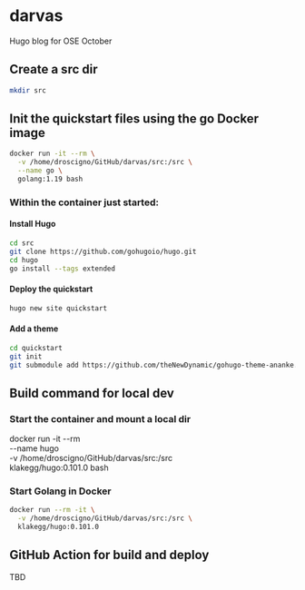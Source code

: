 # darvas

Hugo blog for OSE October

## Create a src dir

```bash
mkdir src
```

## Init the quickstart files using the go Docker image

```bash
docker run -it --rm \
  -v /home/droscigno/GitHub/darvas/src:/src \
  --name go \
  golang:1.19 bash
```
### Within the container just started:

#### Install Hugo

```bash
cd src
git clone https://github.com/gohugoio/hugo.git
cd hugo
go install --tags extended
```

#### Deploy the quickstart

```bash
hugo new site quickstart
```

#### Add a theme

```bash
cd quickstart
git init
git submodule add https://github.com/theNewDynamic/gohugo-theme-ananke.git themes/ananke
```

## Build command for local dev

### Start the container and mount a local dir

docker run -it --rm \
  --name hugo \
  -v /home/droscigno/GitHub/darvas/src:/src \
  klakegg/hugo:0.101.0 bash

### Start Golang in Docker

```bash
docker run --rm -it \
  -v /home/droscigno/GitHub/darvas/src:/src \
  klakegg/hugo:0.101.0
```

## GitHub Action for build and deploy

TBD


